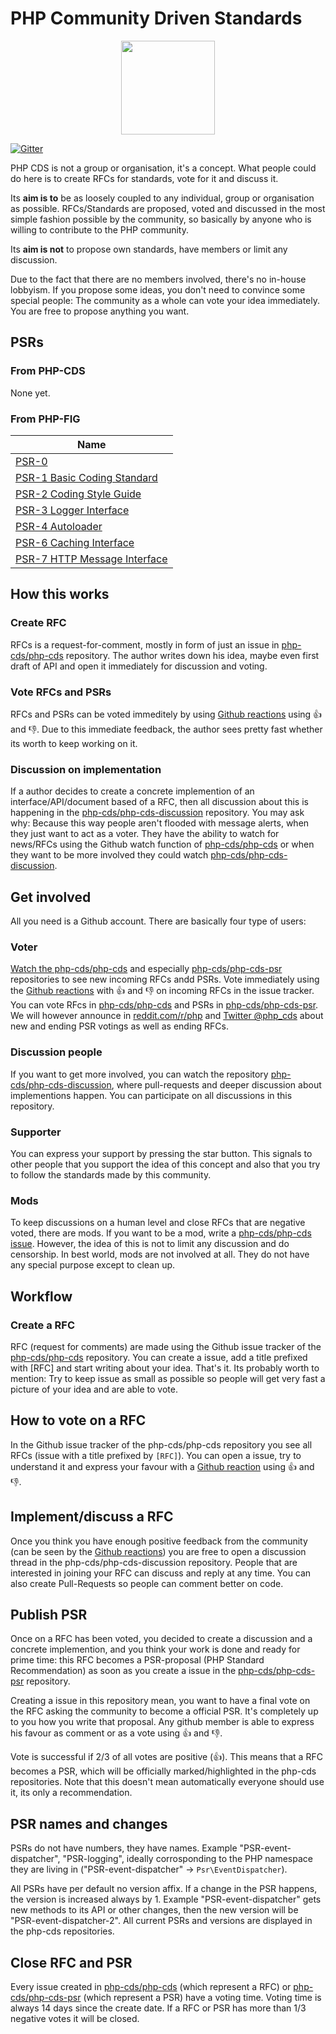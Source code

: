 # PHP Community Driven Standards

<p align="center">
<img src="https://avatars3.githubusercontent.com/u/19323243?v=3&s=300" width="150" />
</p>

[![Gitter](https://badges.gitter.im/php-cds/php-cds.svg)](https://gitter.im/php-cds/php-cds?utm_source=badge&utm_medium=badge&utm_campaign=pr-badge)

PHP CDS is not a group or organisation, it's a concept. What people could do here is to create RFCs for standards,
vote for it and discuss it.

Its **aim is to** be as loosely coupled to any individual, group or organisation as possible.
RFCs/Standards are proposed, voted and discussed in the most simple fashion possible by the community,
so basically by anyone who is willing to contribute to the PHP community.

Its **aim is not** to propose own standards, have members or limit any discussion.

Due to the fact that there are no members involved, there's no in-house lobbyism. If you propose some ideas, you don't need
to convince some special people: The community as a whole can vote your idea immediately. You are free to propose anything you want.

## PSRs

### From PHP-CDS

None yet.

### From PHP-FIG

|  Name|
|------|
| [PSR-0](https://github.com/php-fig/fig-standards/blob/master/accepted/PSR-0.md)
| [PSR-1 Basic Coding Standard](https://github.com/php-fig/fig-standards/blob/master/accepted/PSR-1-basic-coding-standard.md)
| [PSR-2 Coding Style Guide](https://github.com/php-fig/fig-standards/blob/master/accepted/PSR-2-coding-style-guide.md)
| [PSR-3 Logger Interface](https://github.com/php-fig/fig-standards/blob/master/accepted/PSR-3-logger-interface.md)
| [PSR-4 Autoloader](https://github.com/php-fig/fig-standards/blob/master/accepted/PSR-4-autoloader.md)
| [PSR-6 Caching Interface](https://github.com/php-fig/fig-standards/blob/master/accepted/PSR-6-cache.md)
| [PSR-7 HTTP Message Interface](https://github.com/php-fig/fig-standards/blob/master/accepted/PSR-7-http-message.md)


## How this works

### Create RFC

RFCs is a request-for-comment, mostly in form of just an issue in [php-cds/php-cds](https://github.com/php-cds/php-cds/issues/new) repository.
The author writes down his idea, maybe even first draft of API and open it immediately for discussion and voting.

### Vote RFCs and PSRs

RFCs and PSRs can be voted immeditely by using [Github reactions](https://github.com/blog/2119-add-reactions-to-pull-requests-issues-and-comments)
using :+1: and :-1:. Due to this immediate feedback, the author sees pretty fast whether its worth to keep working on it.

### Discussion on implementation

If a author decides to create a concrete implemention of an interface/API/document based of a RFC,
then all discussion about this is happening in the  [php-cds/php-cds-discussion](https://github.com/php-cds/php-cds-discussion) repository.
You may ask why: Because this way people aren't flooded with
message alerts, when they just want to act as a voter. They have the ability to watch for news/RFCs using the Github watch
function of [php-cds/php-cds](https://github.com/php-cds/php-cds) or when they want to be more involved they could watch [php-cds/php-cds-discussion](https://github.com/php-cds/php-cds-discussion).

## Get involved

All you need is a Github account. There are basically four type of users:

### Voter

[Watch the php-cds/php-cds](https://github.com/php-cds/php-cds/watchers) and especially [php-cds/php-cds-psr](https://github.com/php-cds/php-cds-psr) repositories to see new incoming RFCs andd PSRs. Vote immediately using the [Github reactions](https://github.com/blog/2119-add-reactions-to-pull-requests-issues-and-comments)
with :+1: and :-1: on incoming RFCs in the issue tracker.
You can vote RFcs in [php-cds/php-cds](https://github.com/php-cds/php-cds) and PSRs in [php-cds/php-cds-psr](https://github.com/php-cds/php-cds-psr). We will however announce in [reddit.com/r/php](https://www.reddit.com/r/PHP/) and [Twitter @php_cds](https://twitter.com/php_cds) about new and ending PSR votings as well as ending RFCs.

### Discussion people

If you want to get more involved, you can watch the repository [php-cds/php-cds-discussion](https://github.com/php-cds/php-cds-discussion), where pull-requests and deeper
discussion about implementions happen. You can participate on all discussions in this repository.

### Supporter

You can express your support by pressing the star button. This signals to other people that you support the idea
of this concept and also that you try to follow the standards made by this community.

### Mods

To keep discussions on a human level and close RFCs that are negative voted, there are mods. If you want to be a mod, write a [php-cds/php-cds issue](https://github.com/php-cds/php-cds/issues).
However, the idea of this is not to limit any discussion and do censorship. In best world, mods are not involved at all. They do not have any special
purpose except to clean up.

## Workflow

### Create a RFC

RFC (request for comments) are made using the Github issue tracker of the [php-cds/php-cds](https://github.com/php-cds/php-cds/issues) repository. You can create a issue, add a title prefixed with [RFC] and
start writing about your idea. That's it. Its probably worth to mention: Try to keep issue as small as possible so people will
get very fast a picture of your idea and are able to vote.

## How to vote on a RFC

In the Github issue tracker of the php-cds/php-cds repository you see all RFCs (issue with a title prefixed by `[RFC]`).
You can open a issue, try to understand it and express your favour with a [Github reaction](https://github.com/blog/2119-add-reactions-to-pull-requests-issues-and-comments)
using :+1: and :-1:.

## Implement/discuss a RFC

Once you think you have enough positive feedback from the community (can be seen by the [Github reactions](https://github.com/blog/2119-add-reactions-to-pull-requests-issues-and-comments))
you are free to open a discussion thread in the php-cds/php-cds-discussion repository. People that are interested in joining
your RFC can discuss and reply at any time. You can also create Pull-Requests so people can comment better on code.

## Publish PSR

Once on a RFC has been voted, you decided to create a discussion and a concrete implemention, and you think your work is
done and ready for prime time: this RFC becomes a PSR-proposal (PHP Standard Recommendation) as soon as you create a issue in the
[php-cds/php-cds-psr](https://github.com/php-cds/php-cds-psr) repository.

Creating a issue in this repository mean, you want to have a final vote on the RFC asking the community
to become a official PSR.
It's completely up to you how you write that proposal. Any github member is able to express his favour as comment or as a vote using :+1: and :-1:.

Vote is successful if 2/3 of all votes are positive (:+1:). This means that a RFC becomes a PSR, which will be officially
marked/highlighted in the php-cds repositories. Note that this doesn't mean automatically everyone should use it, its only
a recommendation.

## PSR names and changes

PSRs do not have numbers, they have names. Example "PSR-event-dispatcher", "PSR-logging", ideally corrosponding to the PHP
namespace they are living in ("PSR-event-dispatcher" -> `Psr\EventDispatcher`).

All PSRs have per default no version affix. If a change in the PSR happens, the version is increased always by 1.
Example "PSR-event-dispatcher" gets new methods to its API or other changes, then the new version will be "PSR-event-dispatcher-2".
All current PSRs and versions are displayed in the php-cds repositories.

## Close RFC and PSR

Every issue created in [php-cds/php-cds](https://github.com/php-cds/php-cds) (which represent a RFC) or [php-cds/php-cds-psr](https://github.com/php-cds/php-cds-psr) (which represent a PSR) have a voting time. Voting time is always 14 days since the create date. If a RFC or PSR has more than 1/3 negative votes it will be closed.







